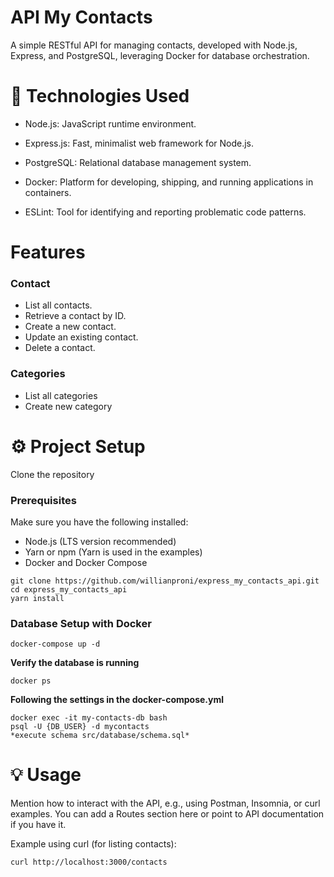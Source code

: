 # API My Contacts

A simple RESTful API for managing contacts, developed with Node.js, Express, and PostgreSQL, leveraging Docker for database orchestration.

# 🚀 Technologies Used
- Node.js: JavaScript runtime environment.

- Express.js: Fast, minimalist web framework for Node.js.

- PostgreSQL: Relational database management system.

- Docker: Platform for developing, shipping, and running applications in containers.

- ESLint: Tool for identifying and reporting problematic code patterns.

# Features

### Contact
- List all contacts.
- Retrieve a contact by ID.
- Create a new contact.
- Update an existing contact.
- Delete a contact.

### Categories
- List all categories
- Create new category

# ⚙️ Project Setup
Clone the repository

### Prerequisites

Make sure you have the following installed:
- Node.js (LTS version recommended)
- Yarn or npm (Yarn is used in the examples)
- Docker and Docker Compose

```
git clone https://github.com/willianproni/express_my_contacts_api.git
cd express_my_contacts_api
yarn install
```

### Database Setup with Docker
```
docker-compose up -d
```

**Verify the database is running**
```
docker ps
```

**Following the settings in the docker-compose.yml**
```
docker exec -it my-contacts-db bash
psql -U {DB_USER} -d mycontacts
*execute schema src/database/schema.sql*
```

# 💡 Usage
Mention how to interact with the API, e.g., using Postman, Insomnia, or curl examples. You can add a Routes section here or point to API documentation if you have it.

Example using curl (for listing contacts):

```
curl http://localhost:3000/contacts
```





